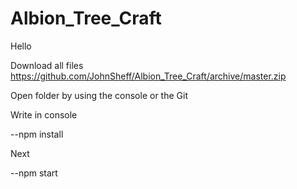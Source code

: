 # Albion_Tree_Craft

Hello

Download all files
https://github.com/JohnSheff/Albion_Tree_Craft/archive/master.zip

Open folder by using the console or the Git

Write in console

--npm install

Next

--npm start
